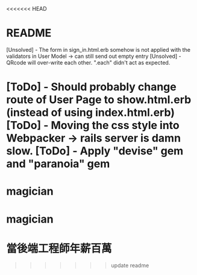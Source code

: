 <<<<<<< HEAD
# README

[Unsolved] - The form in sign_in.html.erb somehow is not applied with the validators in User Model -> can still send out empty entry
[Unsolved] - QRcode will over-write each other. ".each" didn't act as expected. 

[ToDo] - Should probably change route of User Page to show.html.erb (instead of using index.html.erb)
[ToDo] - Moving the css style into Webpacker -> rails server is damn slow.
[ToDo] - Apply "devise" gem and "paranoia" gem
=======
# magician
# magician
# 當後端工程師年薪百萬
>>>>>>> update readme
